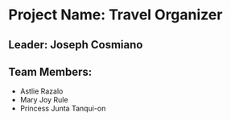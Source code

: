 # Project Name: Travel Organizer

## Leader: Joseph Cosmiano

## Team Members:
- Astlie Razalo
- Mary Joy Rule
- Princess Junta Tanqui-on